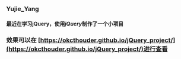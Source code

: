 ### Yujie_Yang
#### 最近在学习jQuery，使用*jQuery*制作了一个小项目

### 效果可以在 [https://okcthouder.github.io/jQuery_project/](https://okcthouder.github.io/jQuery_project/)进行查看
